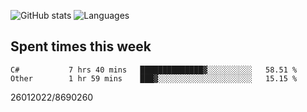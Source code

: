![GitHub stats](https://github-readme-stats.vercel.app/api?username=emipa606&theme=github_dark&show_icons=true) 
![Languages](https://github-readme-stats.vercel.app/api/top-langs/?username=emipa606&theme=github_dark&layout=compact)

## Spent times this week
<!--START_SECTION:waka-->

```text
C#           7 hrs 40 mins   ██████████████▓░░░░░░░░░░   58.51 %
Other        1 hr 59 mins    ███▓░░░░░░░░░░░░░░░░░░░░░   15.15 %
```

<!--END_SECTION:waka-->


26012022/8690260
